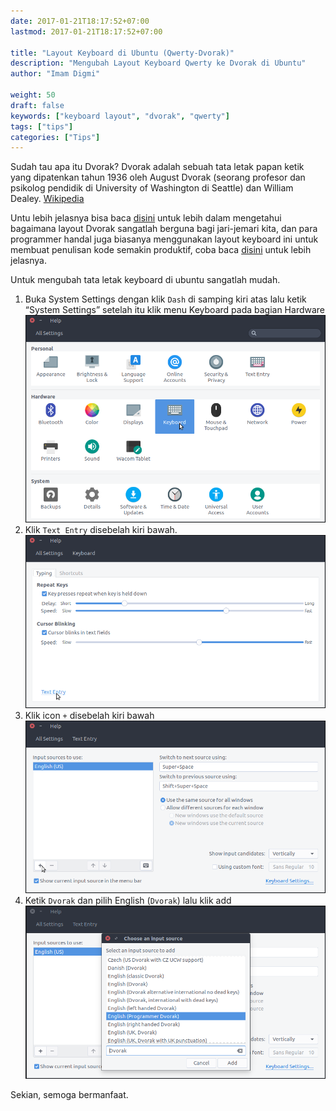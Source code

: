 ```yaml
---
date: 2017-01-21T18:17:52+07:00
lastmod: 2017-01-21T18:17:52+07:00

title: "Layout Keyboard di Ubuntu (Qwerty-Dvorak)"
description: "Mengubah Layout Keyboard Qwerty ke Dvorak di Ubuntu"
author: "Imam Digmi"

weight: 50
draft: false
keywords: ["keyboard layout", "dvorak", "qwerty"]
tags: ["tips"]
categories: ["Tips"]
---
```



Sudah tau apa itu Dvorak? Dvorak adalah sebuah tata letak papan ketik yang dipatenkan tahun 1936 oleh August Dvorak (seorang profesor dan psikolog pendidik di University of Washington di Seattle) dan William Dealey.  [Wikipedia](https://en.wikipedia.org/wiki/Dvorak_Simplified_Keyboard)

Untu lebih jelasnya bisa baca [disini](http://www.dvorak-keyboard.com/) untuk lebih dalam mengetahui bagaimana layout Dvorak sangatlah berguna bagi jari-jemari kita, dan para programmer handal juga biasanya menggunakan layout keyboard ini untuk membuat penulisan kode semakin produktif, coba baca [disini](http://www.kaufmann.no/roland/dvorak/) untuk lebih jelasnya.

Untuk mengubah tata letak keyboard di ubuntu sangatlah mudah.

1. Buka System Settings dengan klik `Dash` di samping kiri atas lalu ketik “System Settings” setelah itu klik menu Keyboard pada bagian Hardware
![Figure 1](/images/layout-keyboard-dvorak-di-ubuntu/1.png)
2. Klik `Text Entry` disebelah kiri bawah.
![Figure 2](/images/layout-keyboard-dvorak-di-ubuntu/2.png)
3. Klik icon `+` disebelah kiri bawah
![Figure 3](/images/layout-keyboard-dvorak-di-ubuntu/3.png)
4. Ketik `Dvorak` dan pilih English (`Dvorak`) lalu klik add
![Figure 4](/images/layout-keyboard-dvorak-di-ubuntu/4.png)

Sekian, semoga bermanfaat.